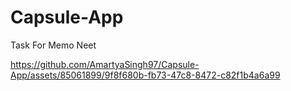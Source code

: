 # Capsule-App
Task For Memo Neet


https://github.com/AmartyaSingh97/Capsule-App/assets/85061899/9f8f680b-fb73-47c8-8472-c82f1b4a6a99

